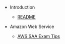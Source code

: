 - Introduction
    - [README](README.md)

- Amazon Web Service
  - [AWS SAA Exam Tips](/aws/aws-exam-tips.md)